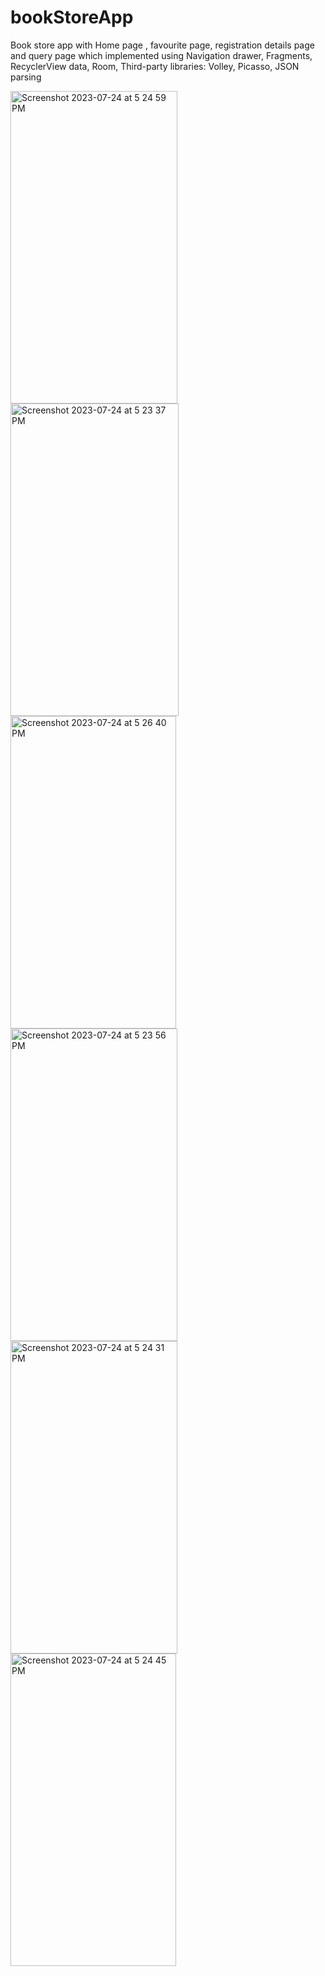 # bookStoreApp
Book store app with Home page , favourite page, registration details page and query page which implemented using Navigation drawer, Fragments, RecyclerView data, Room, Third-party libraries: Volley, Picasso, JSON parsing

<img width="267" height="500" alt="Screenshot 2023-07-24 at 5 24 59 PM" src="https://github.com/ankitaamalap/bookStoreApp/assets/110492348/58d8a32d-6f1d-4819-b53c-7f723b3d6f7c">
<img width="269" height="500" alt="Screenshot 2023-07-24 at 5 23 37 PM" src="https://github.com/ankitaamalap/bookStoreApp/assets/110492348/e1c3cabc-f5a6-490a-80b7-8fa813e2d3b7">
<img width="265" height="500" alt="Screenshot 2023-07-24 at 5 26 40 PM" src="https://github.com/ankitaamalap/bookStoreApp/assets/110492348/cd4762b0-6a7f-471a-a483-40995235dce4">
<img width="267" height="500" alt="Screenshot 2023-07-24 at 5 23 56 PM" src="https://github.com/ankitaamalap/bookStoreApp/assets/110492348/40b94273-fc40-4ec6-b91f-626db20cf099">
<img width="267" height="500" alt="Screenshot 2023-07-24 at 5 24 31 PM" src="https://github.com/ankitaamalap/bookStoreApp/assets/110492348/fdb78cec-805b-4ea9-a5e9-219237c7ed29">
<img width="265" height="500" alt="Screenshot 2023-07-24 at 5 24 45 PM" src="https://github.com/ankitaamalap/bookStoreApp/assets/110492348/ee946469-0aed-4c98-b155-daf16a085a93">
